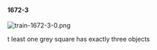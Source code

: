 #### 1672-3
![train-1672-3-0.png](https://github.com/lil-lab/nlvr/raw/master/nlvr/train/images/71/train-1672-3-0.png "train-1672-3-0.png")

t least one grey square has exactly three objects